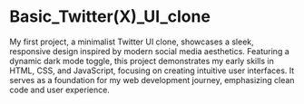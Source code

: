 # Basic_Twitter(X)_UI_clone
My first project, a minimalist Twitter UI clone, showcases a sleek, responsive design inspired by modern social media aesthetics. Featuring a dynamic dark mode toggle, this project demonstrates my early skills in HTML, CSS, and JavaScript, focusing on creating intuitive user interfaces. It serves as a foundation for my web development journey, emphasizing clean code and user experience.
